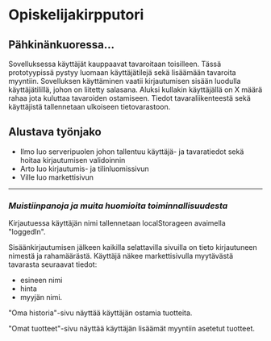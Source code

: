 # Opiskelijakirpputori
## Pähkinänkuoressa... 
Sovelluksessa käyttäjät kauppaavat tavaroitaan toisilleen. Tässä prototyypissä pystyy luomaan käyttäjätilejä sekä lisäämään tavaroita myyntiin. Sovelluksen käyttäminen vaatii kirjautumisen sisään luodulla käyttäjätilillä, johon on liitetty salasana. Aluksi kullakin käyttäjällä on X määrä rahaa jota kuluttaa tavaroiden ostamiseen. Tiedot tavaraliikenteestä sekä käyttäjistä tallennetaan ulkoiseen tietovarastoon. 
## Alustava työnjako
- Ilmo luo serveripuolen johon tallentuu käyttäjä- ja tavaratiedot sekä hoitaa kirjautumisen validoinnin
- Arto luo kirjautumis- ja tilinluomissivun
- Ville luo markettisivun
---
### *Muistiinpanoja ja muita huomioita toiminnallisuudesta*
Kirjautuessa käyttäjän nimi tallennetaan localStorageen avaimella "loggedIn".

Sisäänkirjautumisen jälkeen kaikilla selattavilla sivuilla on tieto kirjautuneen nimestä ja rahamäärästä. Käyttäjä näkee markettisivulla myytävästä tavarasta seuraavat tiedot:
- esineen nimi
- hinta
- myyjän nimi.

"Oma historia"-sivu näyttää käyttäjän ostamia tuotteita.

"Omat tuotteet"-sivu näyttää käyttäjän lisäämät myyntiin asetetut tuotteet.